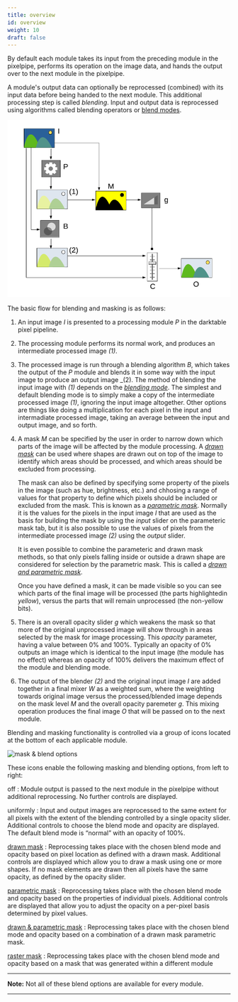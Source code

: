 ```yaml
---
title: overview
id: overview
weight: 10
draft: false
---
```


By default each module takes its input from the preceding module in the pixelpipe, performs its operation on the image data, and hands the output over to the next module in the pixelpipe. 

A module's output data can optionally be reprocessed (combined) with its input data before being handed to the next module. This additional processing step is called _blending_. Input and output data is reprocessed using algorithms called blending operators or [blend modes](./blend-modes.md).

![blending](./overview/blending.png)

The basic flow for blending and masking is as follows:

1. An input image _I_ is presented to a processing module _P_ in the darktable pixel pipeline.

2. The processing module performs its normal work, and produces an intermediate processed image _(1)_.

3. The processed image is run through a blending algorithm _B_, which takes the output of the _P_ module and blends it in some way with the input image to produce an output image _(2). The method of blending the input image with _(1)_ depends on the [_blending mode_](./blend-modes.md). The simplest and default blending mode is to simply make a copy of the intermediate processed image _(1)_, ignoring the input image altogether. Other options are things like doing a multiplication for each pixel in the input and intermadiate processed image, taking an average between the input and output image, and so forth.

4. A mask _M_ can be specified by the user in order to narrow down which parts of the image will be affected by the module processing. A [_drawn mask_](./masks/drawn.md) can be used where shapes are drawn out on top of the image to identify which areas should be processed, and which areas should be excluded from processing.

   The mask can also be defined by specifying some property of the pixels in the image (such as hue, brightness, etc.) and chhosing a range of values for that property to define which pixels should be included or excluded from the mask. This is known as a [_parametric mask_](./masks/parametric.md). Normally it is the values for the pixels in the input image _I_ that are used as the basis for building the mask by using the _input_ slider on the parameteric mask tab, but it is also possible to use the values of pixels from the intermediate processed image _(2)_ using the _output_ slider.

   It is even possible to combine the parameteric and drawn mask methods, so that only pixels falling inside or outside a drawn shape are considered for selection by the parametric mask. This is called a [_drawn and parametric mask_](./masks/drawn-and-parametric.md).

   Once you have defined a mask, it can be made visible so you can see which parts of the final image will be processed (the parts highlightedin _yellow_), versus the parts that will remain unprocessed (the non-yellow bits).

5. There is an overall opacity slider _g_ which weakens the mask so that more of the original unprocessed image will show through in areas selected by the mask for image processing. This _opacity_ parameter, having a value between 0% and 100%. Typically an opacity of 0% outputs an image which is identical to the input image (the module has no effect) whereas an opacity of 100% delivers the maximum effect of the module and blending mode.

6. The output of the blender _(2)_ and the original input image _I_ are added together in a final mixer _W_ as a weighted sum, where the weighting towards original image versus the processed/blended image depends on the mask level _M_ and the overall opacity paremeter _g_. This mixing operation produces the final image _O_ that will be passed on to the next module.

Blending and masking functionality is controlled via a group of icons located at the bottom of each applicable module. 

![mask & blend options](./overview/mask-blend-options.png)

These icons enable the following masking and blending options, from left to right:

off
: Module output is passed to the next module in the pixelpipe without additional reprocessing. No further controls are displayed. 

uniformly
: Input and output images are reprocessed to the same extent for all pixels with the extent of the blending controlled by a single opacity slider. Additional controls to choose the blend mode and opacity are displayed. The default blend mode is “normal” with an opacity of 100%.

[drawn mask](./masks/drawn.md)
: Reprocessing takes place with the chosen blend mode and opacity based on pixel location as defined with a drawn mask. Additional controls are displayed which allow you to draw a mask using one or more shapes. If no mask elements are drawn then all pixels have the same opacity, as defined by the opacity slider.

[parametric mask](./masks/parametric.md)
: Reprocessing takes place with the chosen blend mode and opacity based on the properties of individual pixels. Additional controls are displayed that allow you to adjust the opacity on a per-pixel basis determined by pixel values.

[drawn & parametric mask](./masks/drawn-and-parametric.md)
: Reprocessing takes place with the chosen blend mode and opacity based on a combination of a drawn mask parametric mask.

[raster mask](./masks/raster.md)
: Reprocessing takes place with the chosen blend mode and opacity based on a mask that was generated within a different module

---

**Note:** Not all of these blend options are available for every module.

---


